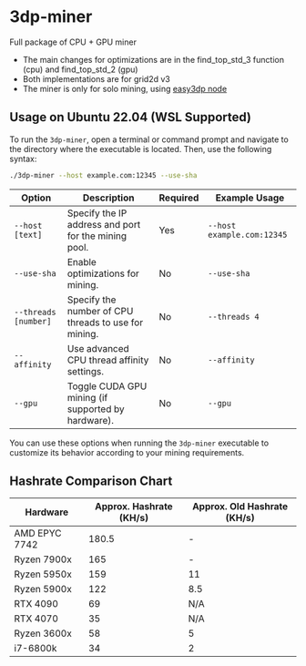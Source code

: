 # 3dp-miner
Full package of CPU + GPU miner

* The main changes for optimizations are in the find_top_std_3 function (cpu) and find_top_std_2 (gpu)
* Both implementations are for grid2d v3
* The miner is only for solo mining, using [easy3dp node](https://github.com/easy-3dp/3DP)

## Usage on Ubuntu 22.04 (WSL Supported)
To run the `3dp-miner`, open a terminal or command prompt and navigate to the directory where the executable is located. Then, use the following syntax:

```bash
./3dp-miner --host example.com:12345 --use-sha
```

| Option         | Description                                                                                   | Required | Example Usage                           |
|----------------|-----------------------------------------------------------------------------------------------|----------|-----------------------------------------|
| `--host [text]`  | Specify the IP address and port for the mining pool.                                         | Yes      | `--host example.com:12345`              |
| `--use-sha`      | Enable optimizations for mining.                                                             | No       | `--use-sha`                             |
| `--threads [number]` | Specify the number of CPU threads to use for mining.                                       | No       | `--threads 4`                           |
| `--affinity`     | Use advanced CPU thread affinity settings.                                                    | No       | `--affinity`                            |
| `--gpu`          | Toggle CUDA GPU mining (if supported by hardware).                                                 | No       | `--gpu`                                  |

You can use these options when running the `3dp-miner` executable to customize its behavior according to your mining requirements.

## Hashrate Comparison Chart

| Hardware    | Approx. Hashrate (KH/s) | Approx. Old Hashrate (KH/s) |
|-------------|-----------------|-----------------------|
| AMD EPYC 7742     | 180.5 | - |
| Ryzen 7900x       | 165   | - |
| Ryzen 5950x       | 159   | 11    |
| Ryzen 5900x       | 122   | 8.5   |
| RTX 4090          | 69    | N/A   |
| RTX 4070          | 35    | N/A   |
| Ryzen 3600x       | 58    | 5     |
| i7-6800k          | 34    | 2     |
